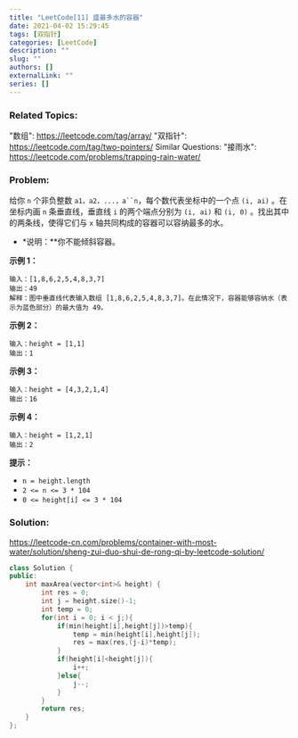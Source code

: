 ```yaml
---
title: "LeetCode[11] 盛最多水的容器"
date: 2021-04-02 15:29:45
tags: [双指针]
categories: [LeetCode]
description: ""
slug: ""
authors: []
externalLink: ""
series: []
---
```


### Related Topics:

"数组": https://leetcode.com/tag/array/ "双指针": https://leetcode.com/tag/two-pointers/ Similar Questions: "接雨水": https://leetcode.com/problems/trapping-rain-water/

### Problem:

给你 `n` 个非负整数 `a1，a2，...，a``n`，每个数代表坐标中的一个点 `(i, ai)` 。在坐标内画 `n` 条垂直线，垂直线 `i` 的两个端点分别为 `(i, ai)` 和 `(i, 0)` 。找出其中的两条线，使得它们与 `x` 轴共同构成的容器可以容纳最多的水。

- *说明：**你不能倾斜容器。

**示例 1：**

```
输入：[1,8,6,2,5,4,8,3,7]
输出：49
解释：图中垂直线代表输入数组 [1,8,6,2,5,4,8,3,7]。在此情况下，容器能够容纳水（表示为蓝色部分）的最大值为 49。
```

**示例 2：**

```
输入：height = [1,1]
输出：1
```

**示例 3：**

```
输入：height = [4,3,2,1,4]
输出：16
```

**示例 4：**

```
输入：height = [1,2,1]
输出：2
```

**提示：**

- `n = height.length`
- `2 <= n <= 3 * 104`
- `0 <= height[i] <= 3 * 104`

<!--more-->

### Solution:

https://leetcode-cn.com/problems/container-with-most-water/solution/sheng-zui-duo-shui-de-rong-qi-by-leetcode-solution/

```cpp
class Solution {
public:
    int maxArea(vector<int>& height) {
        int res = 0;
        int j = height.size()-1;
        int temp = 0;
        for(int i = 0; i < j;){
            if(min(height[i],height[j])>temp){
                temp = min(height[i],height[j]);
                res = max(res,(j-i)*temp);
            }
            if(height[i]<height[j]){
                i++;
            }else{
                j--;
            }
        }
        return res;
    }
};
```